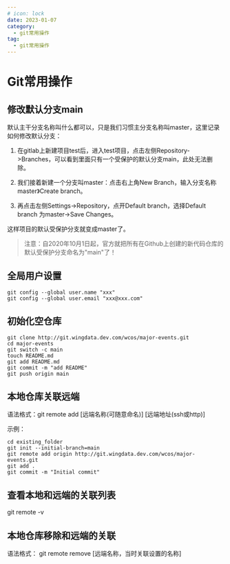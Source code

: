 ```yaml
---
# icon: lock
date: 2023-01-07
category:
  - git常用操作
tag:
  - git常用操作
---
```


# Git常用操作
## 修改默认分支main

默认主干分支名称叫什么都可以，只是我们习惯主分支名称叫master，这里记录如何修改默认分支：
1. 在gitlab上新建项目test后，进入test项目，点击左侧Repository->Branches，可以看到里面只有一个受保护的默认分支main，此处无法删除。
2. 我们接着新建一个分支叫master：点击右上角New Branch，输入分支名称master》Create branch。

3. 再点击左侧Settings->Repository，点开Default branch，选择Default branch 为master->Save Changes。

这样项目的默认受保护分支就变成master了。
> 注意：自2020年10月1日起，官方就把所有在Github上创建的新代码仓库的默认受保护分支命名为"main"了！

## 全局用户设置
```
git config --global user.name "xxx"
git config --global user.email "xxx@xxx.com"
```

## 初始化空仓库
```
git clone http://git.wingdata.dev.com/wcos/major-events.git
cd major-events
git switch -c main
touch README.md
git add README.md
git commit -m "add README"
git push origin main
```

## 本地仓库关联远端
语法格式：git  remote add  [远端名称(可随意命名)]  [远端地址(ssh或http)]

示例：
```
cd existing_folder
git init --initial-branch=main
git remote add origin http://git.wingdata.dev.com/wcos/major-events.git
git add .
git commit -m "Initial commit"
```


## 查看本地和远端的关联列表
git remote -v

## 本地仓库移除和远端的关联
语法格式： git remote remove [远端名称，当时关联设置的名称]


